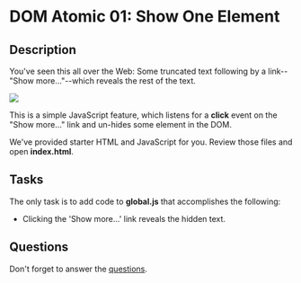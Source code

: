 # DOM Atomic 01: Show One Element

## Description

You've seen this all over the Web: Some truncated text following by a link--"Show more..."--which reveals the rest of the text.

![](http://cl.ly/fNdR/Screen%20Recording%202016-03-09%20at%2011.21%20PM.gif)

This is a simple JavaScript feature, which listens for a **click** event on the "Show more..." link and un-hides some element in the DOM.

We've provided starter HTML and JavaScript for you. Review those files and open **index.html**.

## Tasks

The only task is to add code to **global.js** that accomplishes the following:

- Clicking the 'Show more...' link reveals the hidden text.

## Questions

Don't forget to answer the [questions](./QUESTIONS.md).